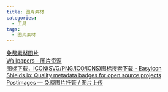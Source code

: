 ```yaml
---
title: 图片素材
categories:
  - 工具
tags:
  - 图片素材
---
```



[免费素材图片](https://www.pexels.com/zh-cn/)\
[Wallpapers - 图片资源](https://unsplash.dogedoge.com/t/wallpapers)\
[图标下载，ICON(SVG/PNG/ICO/ICNS)图标搜索下载 - Easyicon](https://www.easyicon.cc/)\
[Shields.io: Quality metadata badges for open source projects](https://shields.io/)\
[Postimages — 免费图片托管 / 图片上传](https://postimages.org/)